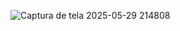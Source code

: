 ![Captura de tela 2025-05-29 214808](https://github.com/user-attachments/assets/b6cb3c91-9703-426f-b9c2-b4f9e8a84e6a)
